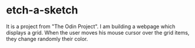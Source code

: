# etch-a-sketch

It is a project from "The Odin Project". I am building a webpage which displays a grid.
When the user moves his mouse cursor over the grid items, they change randomly their color.